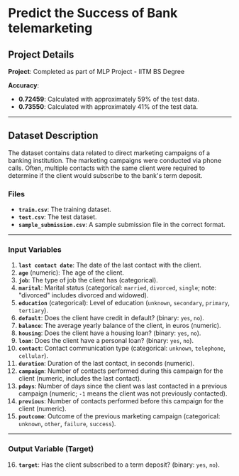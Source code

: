 # Predict the Success of Bank telemarketing

## Project Details
**Project**: Completed as part of MLP Project - IITM BS Degree  

**Accuracy**:  
- **0.72459**: Calculated with approximately 59% of the test data.  
- **0.73550**: Calculated with approximately 41% of the test data.  

---

## Dataset Description

The dataset contains data related to direct marketing campaigns of a banking institution. The marketing campaigns were conducted via phone calls. Often, multiple contacts with the same client were required to determine if the client would subscribe to the bank's term deposit.

### Files
- **`train.csv`**: The training dataset.
- **`test.csv`**: The test dataset.
- **`sample_submission.csv`**: A sample submission file in the correct format.

---

### Input Variables

1. **`last contact date`**: The date of the last contact with the client.  
2. **`age`** (numeric): The age of the client.  
3. **`job`**: The type of job the client has (categorical).  
4. **`marital`**: Marital status (categorical: `married`, `divorced`, `single`; note: "divorced" includes divorced and widowed).  
5. **`education`** (categorical): Level of education (`unknown`, `secondary`, `primary`, `tertiary`).  
6. **`default`**: Does the client have credit in default? (binary: `yes`, `no`).  
7. **`balance`**: The average yearly balance of the client, in euros (numeric).  
8. **`housing`**: Does the client have a housing loan? (binary: `yes`, `no`).  
9. **`loan`**: Does the client have a personal loan? (binary: `yes`, `no`).  
10. **`contact`**: Contact communication type (categorical: `unknown`, `telephone`, `cellular`).  
11. **`duration`**: Duration of the last contact, in seconds (numeric).  
12. **`campaign`**: Number of contacts performed during this campaign for the client (numeric, includes the last contact).  
13. **`pdays`**: Number of days since the client was last contacted in a previous campaign (numeric; `-1` means the client was not previously contacted).  
14. **`previous`**: Number of contacts performed before this campaign for the client (numeric).  
15. **`poutcome`**: Outcome of the previous marketing campaign (categorical: `unknown`, `other`, `failure`, `success`).  

---

### Output Variable (Target)

16. **`target`**: Has the client subscribed to a term deposit? (binary: `yes`, `no`).  
